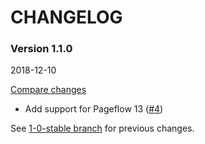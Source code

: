 # CHANGELOG

### Version 1.1.0

2018-12-10

[Compare changes](https://github.com/codevise/pageflow-sitemap/compare/1-0-stable...v1.1.0)

- Add support for Pageflow 13
  ([#4](https://github.com/codevise/pageflow-sitemap/pull/4))

See
[1-0-stable branch](https://github.com/codevise/pageflow-sitemap/blob/1-0-stable/CHANGELOG.md)
for previous changes.
